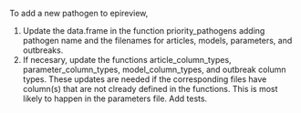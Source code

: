 To add a new pathogen to epireview,

1. Update the data.frame in the function priority_pathogens adding pathogen name and the filenames for articles, models, parameters, and outbreaks.
2. If necesary, update the functions article_column_types, parameter_column_types, model_column_types, and outbreak column types. These updates are needed if the corresponding files have column(s) that are not clready defined in the functions. This is most likely to happen in the parameters file.
Add tests.